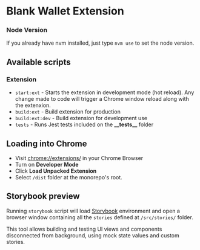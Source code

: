 # Blank Wallet Extension

### Node Version

If you already have nvm installed, just type `nvm use` to set the node version.

## Available scripts

### Extension

- `start:ext` - Starts the extension in development mode (hot reload). Any change made to code will trigger a Chrome window reload along with the extenxion.
- `build:ext` - Build extension for production
- `build:ext:dev` - Build extension for development use
- `tests` - Runs Jest tests included on the **\_\_tests\_\_** folder

## Loading into Chrome

- Visit [chrome://extensions/](chrome://extensions/) in your Chrome Browser
- Turn on **Developer Mode**
- Click **Load Unpacked Extension**
- Select `/dist` folder at the monorepo's root.

## Storybook preview

Running `storybook` script will load [Storybook](https://storybook.js.org/docs/react/get-started/introduction) environment and open a browser window containing all the `stories` defined at `/src/stories/` folder.

This tool allows building and testing UI views and components disconnected from background, using mock state values and custom stories.

